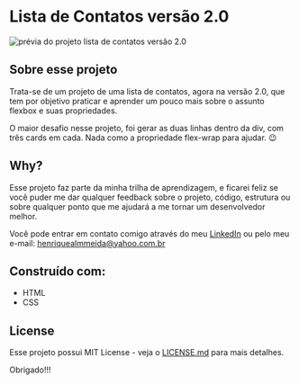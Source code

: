 # Lista de Contatos versão 2.0

![prévia do projeto lista de contatos versão 2.0](https://github.com/LuizTamanaha/lista-de-contatos2.0/assets/30093909/cdfcb5b1-0aad-4756-89f8-4f7369d1c07e)

## Sobre esse projeto

Trata-se de um projeto de uma lista de contatos, agora na versão 2.0, que tem por objetivo praticar e aprender um pouco mais sobre o assunto flexbox e suas propriedades. 

O maior desafio nesse projeto, foi gerar as duas linhas dentro da div, com três cards em cada. Nada como a propriedade flex-wrap para ajudar. :wink:

## Why?

Esse projeto faz parte da minha trilha de aprendizagem, e ficarei feliz se você puder me dar qualquer feedback sobre o projeto, código, estrutura ou sobre qualquer ponto que me ajudará a me tornar um desenvolvedor melhor.

Você pode entrar em contato comigo através do meu [LinkedIn](http://www.linkedin.com/in/luiz-tamanaha) ou pelo meu e-mail: henriquealmmeida@yahoo.com.br

## Construído com:
- HTML
- CSS

## License

Esse projeto possui MIT License - veja o [LICENSE.md](https://github.com/LuizTamanaha/lista-de-contatos2.0/blob/main/LICENSE) para mais detalhes.

Obrigado!!!
